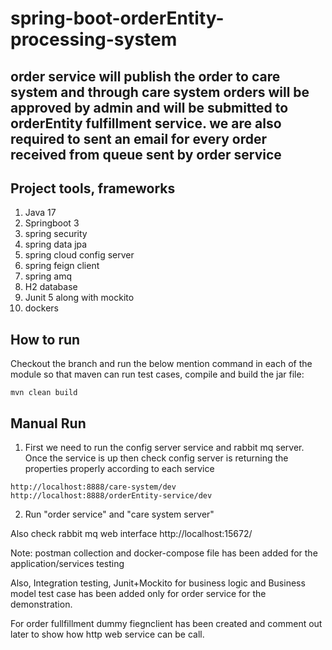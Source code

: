 # spring-boot-orderEntity-processing-system

order service will publish the order to care system and through care system orders will be approved by admin and will be
submitted to orderEntity fulfillment service.
we are also required to sent an email for every order received from queue sent by order service
---

## Project tools, frameworks

1. Java 17
2. Springboot 3
3. spring security
4. spring data jpa
5. spring cloud config server
6. spring feign client
7. spring amq
8. H2 database
9. Junit 5 along with mockito
10. dockers

## How to run

Checkout the branch and run the below mention command in each of the module so that maven can run test cases, compile
and build the jar file:

````
mvn clean build
````

## Manual Run

1) First we need to run the config server service and rabbit mq server.
   Once the service is up then check config server is returning the properties properly according to each service

````
http://localhost:8888/care-system/dev
http://localhost:8888/orderEntity-service/dev
````

2) Run "order service" and "care system server"

Also check rabbit mq web interface  http://localhost:15672/

Note: postman collection and docker-compose file has been added for the application/services testing

Also, Integration testing, Junit+Mockito for business logic and Business model test case has been added only for order
service for the demonstration.

For order fullfillment dummy fiegnclient has been created and comment out later to show how http web service can be call.